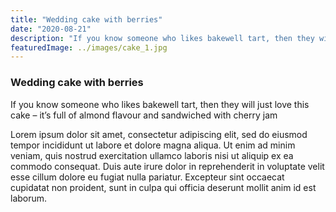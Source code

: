 ```yaml
---
title: "Wedding cake with berries"
date: "2020-08-21"
description: "If you know someone who likes bakewell tart, then they will just love this cake – it’s full of almond flavour and sandwiched with cherry jam"
featuredImage: ../images/cake_1.jpg
---
```


### Wedding cake with berries

If you know someone who likes bakewell tart, then they will just love this cake – it’s full of almond flavour and sandwiched with cherry jam

Lorem ipsum dolor sit amet, consectetur adipiscing elit, sed do eiusmod tempor incididunt ut labore et dolore magna aliqua. Ut enim ad minim veniam, quis nostrud exercitation ullamco laboris nisi ut aliquip ex ea commodo consequat. Duis aute irure dolor in reprehenderit in voluptate velit esse cillum dolore eu fugiat nulla pariatur. Excepteur sint occaecat cupidatat non proident, sunt in culpa qui officia deserunt mollit anim id est laborum.
